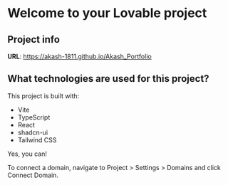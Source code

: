 # Welcome to your Lovable project

## Project info

**URL**: https://akash-1811.github.io/Akash_Portfolio

## What technologies are used for this project?

This project is built with:

- Vite
- TypeScript
- React
- shadcn-ui
- Tailwind CSS


Yes, you can!

To connect a domain, navigate to Project > Settings > Domains and click Connect Domain.


